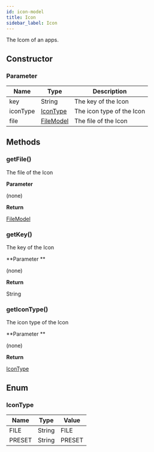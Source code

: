 ```yaml
---
id: icon-model
title: Icon
sidebar_label: Icon
---
```


The Icom of an apps.

## Constructor

### **Parameter**


| Name| Type| Description |
| --- | --- | --- |
| key | String | The key of the Icon
| iconType | [IconType](#icontype) | The icon type of the Icon
| file | [FileModel](/reference/model/file/file-model) | The file of the Icon

## Methods

### getFile()

The file of the Icon

**Parameter**

(none)

**Return**

[FileModel](/reference/model/file/file-model)

### getKey()

The key of the Icon

**Parameter **

(none)

**Return**

String

### getIconType()

The icon type of the Icon

**Parameter **

(none)

**Return**

[IconType](#icontype)

## Enum

### IconType

| Name | Type | Value 
| --- | --- | --- |
| FILE | String | FILE 
| PRESET | String | PRESET